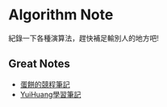 # Algorithm Note
紀錄一下各種演算法，趕快補足輸別人的地方吧!

## Great Notes
  - [蛋餅的競程筆記](https://omeletwithoutegg.github.io/)
  - [YuiHuang學習筆記](https://yuihuang.com/)
